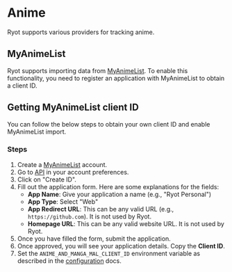 # Anime

Ryot supports various providers for tracking anime.

## MyAnimeList

Ryot supports importing data from [MyAnimeList](https://myanimelist.net). To enable this
functionality, you need to register an application with MyAnimeList to obtain a client ID.

## Getting MyAnimeList client ID

You can follow the below steps to obtain your own client ID and enable MyAnimeList import.

### Steps

1. Create a [MyAnimeList](https://myanimelist.net) account.
2. Go to [API](https://myanimelist.net/apiconfig) in your account preferences.
3. Click on "Create ID".
4. Fill out the application form. Here are some explanations for the fields:
   - **App Name**: Give your application a name (e.g., "Ryot Personal")
   - **App Type**: Select "Web"
   - **App Redirect URL**: This can be any valid URL (e.g., `https://github.com`). It is
     not used by Ryot.
   - **Homepage URL**: This can be any valid website URL. It is not used by Ryot.
5. Once you have filled the form, submit the application.
6. Once approved, you will see your application details. Copy the **Client ID**.
7. Set the `ANIME_AND_MANGA_MAL_CLIENT_ID` environment variable as described in the
   [configuration](../configuration.md#important-parameters) docs.

